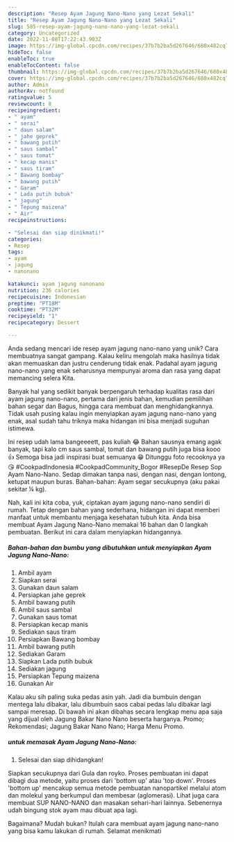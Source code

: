 ```yaml
---
description: "Resep Ayam Jagung Nano-Nano yang Lezat Sekali"
title: "Resep Ayam Jagung Nano-Nano yang Lezat Sekali"
slug: 585-resep-ayam-jagung-nano-nano-yang-lezat-sekali
category: Uncategorized
date: 2022-11-08T17:22:43.903Z
image: https://img-global.cpcdn.com/recipes/37b7b2ba5d267646/680x482cq70/ayam-jagung-nano-nano-foto-resep-utama.jpg
hideToc: false
enableToc: true
enableTocContent: false
thumbnail: https://img-global.cpcdn.com/recipes/37b7b2ba5d267646/680x482cq70/ayam-jagung-nano-nano-foto-resep-utama.jpg
cover: https://img-global.cpcdn.com/recipes/37b7b2ba5d267646/680x482cq70/ayam-jagung-nano-nano-foto-resep-utama.jpg
author: Admin
authorAv: notfound
ratingvalue: 5
reviewcount: 8
recipeingredient:
- " ayam"
- " serai"
- " daun salam"
- " jahe geprek"
- " bawang putih"
- " saus sambal"
- " saus tomat"
- " kecap manis"
- " saus tiram"
- " Bawang bombay"
- " bawang putih"
- " Garam"
- " Lada putih bubuk"
- " jagung"
- " Tepung maizena"
- " Air"
recipeinstructions:

- "Selesai dan siap dinikmati!"
categories:
- Resep
tags:
- ayam
- jagung
- nanonano

katakunci: ayam jagung nanonano 
nutrition: 236 calories
recipecuisine: Indonesian
preptime: "PT18M"
cooktime: "PT32M"
recipeyield: "1"
recipecategory: Dessert

---
```





Anda sedang mencari ide resep ayam jagung nano-nano yang unik? Cara membuatnya sangat gampang. Kalau keliru mengolah maka hasilnya tidak akan memuaskan dan justru cenderung tidak enak. Padahal ayam jagung nano-nano yang enak seharusnya mempunyai aroma dan rasa yang dapat memancing selera Kita.





Banyak hal yang sedikit banyak berpengaruh terhadap kualitas rasa dari ayam jagung nano-nano, pertama dari jenis bahan, kemudian pemilihan bahan segar dan Bagus, hingga cara membuat dan menghidangkannya. Tidak usah pusing kalau ingin menyiapkan ayam jagung nano-nano yang enak,      asal sudah tahu triknya maka hidangan ini bisa menjadi suguhan istimewa.














Ini resep udah lama bangeeeett, pas kuliah 😂 Bahan sausnya emang agak banyak, tapi kalo cm saus sambal, tomat dan bawang putih juga bisa kooo 👍 Semoga bisa jadi inspirasi buat semuanya 😁 Ditunggu foto recooknya ya 😘 #CookpadIndonesia #CookpadCommunity_Bogor #ResepDe Resep Sop Ayam Nano-Nano. Sedap dimakan tanpa nasi, dengan nasi, dengan lontong, ketupat maupun buras. Bahan-bahan: Ayam segar secukupnya (aku pakai sekitar ¼ kg).






Nah, kali ini kita coba, yuk, ciptakan ayam jagung nano-nano sendiri di rumah. Tetap dengan bahan yang sederhana, hidangan ini dapat memberi manfaat untuk membantu menjaga kesehatan tubuh kita. Anda bisa membuat Ayam Jagung Nano-Nano memakai 16 bahan dan 0 langkah pembuatan. Berikut ini cara dalam menyiapkan hidangannya.

<!--inarticleads1-->

##### Bahan-bahan dan bumbu yang dibutuhkan untuk menyiapkan Ayam Jagung Nano-Nano:

1. Ambil  ayam
1. Siapkan  serai
1. Gunakan  daun salam
1. Persiapkan  jahe geprek
1. Ambil  bawang putih
1. Ambil  saus sambal
1. Gunakan  saus tomat
1. Persiapkan  kecap manis
1. Sediakan  saus tiram
1. Persiapkan  Bawang bombay
1. Ambil  bawang putih
1. Sediakan  Garam
1. Siapkan  Lada putih bubuk
1. Sediakan  jagung
1. Persiapkan  Tepung maizena
1. Gunakan  Air


Kalau aku sih paling suka pedas asin yah. Jadi dia bumbuin dengan mentega lalu dibakar, lalu dibumbuin saos cabai pedas lalu dibakar lagi sampai meresap. Di bawah ini akan dibahas secara lengkap menu apa saja yang dijual oleh Jagung Bakar Nano Nano beserta harganya. Promo; Rekomendasi; Jagung Bakar Nano Nano; Harga Menu Promo. 

<!--inarticleads2-->

#####  untuk memasak Ayam Jagung Nano-Nano:


1. Selesai dan siap dihidangkan!

Siapkan secukupnya dari Gula dan royko. Proses pembuatan ini dapat dibagi dua metode, yaitu proses dari &#39;bottom up&#39; atau &#39;top down&#39;. Proses &#39;bottom up&#39; mencakup semua metode pembuatan nanopartikel melalui atom dan molekul yang berkumpul dan membesar (aglomerasi). Lihat juga cara membuat SUP NANO-NANO dan masakan sehari-hari lainnya. Sebenernya udah bingung stok ayam mau dibuat apa lagi. 

Bagaimana? Mudah bukan? Itulah cara membuat ayam jagung nano-nano yang bisa kamu lakukan di rumah. Selamat menikmati

